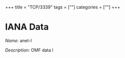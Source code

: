 +++
title = "TCP/3339"
tags = [""]
categories = [""]
+++

# IANA Data

_Name:_ anet-l

_Description:_ OMF data l

